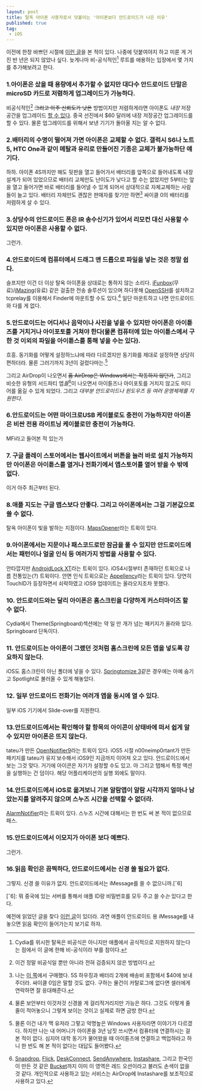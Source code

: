 ```yaml
---
layout: post
title: 탈옥 아이폰 사용자로서 덧붙이는 '아이폰보다 안드로이드가 나은 이유'
published: true
tag:
 - iOS
---
```


이전에 한창 바쁘던 시절에 [이런 글](https://purengom.com/2015/11/20/is-android-better-than-iphone/)을 본 적이 있다. 나중에 덧붙여야지 하고 미룬 게 거진 반 년은 되지 않았나 싶다. 늦게나마 비-공식적인[^1] 루트를 애용하는 입장에서 몇 가지를 추가해보려고 한다.

[^1]: Cydia를 위시한 탈옥은 비공식은 아니지만 애플에서 공식적으로 지원하지 않는다는 점에서 이 글에 한해 비-공식이라 부를 참이다.

### 1.아이폰은 샀을 때 용량에서 추가할 수 없지만 대다수 안드로이드 단말은 microSD 카드로 저렴하게 업그레이드가 가능하다.

비공식적인[^2] ~~그리고 아주 신뢰도가 낮은~~ 방법이지만 저렴하게라면 아이폰도 *내장* 저장공간을 업그레이드 [할 수 있다](https://www.youtube.com/watch?v=2bGb5AOwp44). 중국 선진에서 $60 달러에 내장 저장공간 업그레이드를 할 수 있다. 물론 업그레이드를 위해서 보낸 기기가 돌아올 지는 알 수 없다.

[^2]: 이건 정말 비공식일 뿐만 아니라 전혀 검증되지 않은 방법이다.

### 2.배터리의 수명이 떨어져 가면 아이폰은 교체할 수 없다. 갤럭시 S6나 노트 5, HTC One과 같이 메탈과 유리로 만들어진 기종은 교체가 불가능하단 얘기다.

하하. 아이폰 4S까지만 해도 뒷판을 열고 들어가서 배터리를 앞쪽으로 들어내도록 내장 설계가 되어 있었으므로 배터리 교체만도 난이도가 낮다고 할 수는 없었지만 5부터는 앞을 열고 들어가면 바로 배터리를 들어낼 수 있게 되어서 상대적으로 자체교체하는 사람들이 늘고 있다. 배터리 자체만도 괜찮은 판매자를 찾기만 하면[^3] 싸이클 0의 배터리를 저렴하게 살 수 있다.

[^3]: 나는 [이 쪽](http://ko.aliexpress.com/store/318039)에서 구매했다. 5S 하우징과 배터리 2개에 배송비 포함헤서 $40에 보내주더라. 싸이클 0임은 말할 것도 없다. 구하는 물건이 카탈로그에 없다면 셀러에게 연락하면 잘 응대해준다.

### 3.상당수의 안드로이드 폰은 IR 송수신기가 있어서 리모컨 대신 사용할 수 있지만 아이폰은 사용할 수 없다.

그런가.

### 4.안드로이드에 컴퓨터에서 드래그 앤 드롭으로 파일을 넣는 것은 정말 쉽다.

슬프지만 이건 더 이상 탈옥 아이폰을 상대로는 통하지 않는 소리다. [iFunbox](http://i-funbox.com)(무료)/[iMazing](https://imazing.com)(유료) 같은 걸출한 전송 솔루션이 있으며 하다못해 [OpenSSH](https://cydia.saurik.com/openssh.html)를 설치하고 tcprelay를 이용해서 Finder에 마운트할 수도 있다.[^4] 일단 마운트하고 나면 안드로이드와 다를 게 없다.

[^4]: 물론 보안부터 이것저것 신경쓸 게 걸리적거리지만 가능은 하다. 그것도 이렇게 줄줄이 적어놓으니 그렇게 보이는 것이고 실제로 하면 금방 한다.

### 5.안드로이드는 어디서나 음악이나 사진을 넣을 수 있지만 아이폰은 아이튠즈를 거치거나 아이포토를 거쳐야 한다(물론 컴퓨터에 있는 아이튠스에서 구한 것 이외의 파일을 아이튠스를 통해 넣을 수는 있다).

흐흥. 동기화를 어떻게 설정하느냐에 따라 다르겠지만 동기화를 제대로 설정하면 상당히 편하더라. 물론 그러기까지 3년이 걸렸다마는.[^5]

그리고 AirDrop이 나오면서 ~~흠 AirDrop은 Windows에서는 작동하지 않던가~~, 그리고 비슷한 유형의 서드파티 앱*들*[^6]이 나오면서 아이튠즈나 아이포토를 거치지 않고도 미디어를 옮길 수 있게 되었다. 그리고 *대부분 안드로이드나 윈도우즈 등 여러 운영체제를 지원한다*.

[^5]: 물론 이건 내가 맥 유저라 그렇고 악명높은 Windows 사용자라면 이야기가 다르겠다. 하지만 나는 내 어머니가 아이폰을 3년 남짓 쓰시면서 컴퓨터에 연결하시는 걸 본 적이 없다. 심지어 대학 동기가 물어왔을 때 아이튠즈에 연결하고 백업하라고 하니 한 번도 해 본 적이 없다는 대답도 들어봤다.
[^6]: [Snapdrop](https://snapdrop.net), [Flick](http://getflick.io), [DeskConnect](https://itunes.apple.com/kr/app/deskconnect/id642220194?mt=12), [SendAnywhere](https://send-anywhere.com), [Instashare](http://instashareapp.com), 그리고 한국인이 만든 것 같은 [Bucket](https://bucket.to)까지 이미 이 영역은 레드 오션이라고 불러도 손색이 없을 것 같다. 개인적으로 사용하고 있는 서비스는 AirDrop에 Instashare를 보조적으로 사용하고 있다.

### 6.안드로이드는 어떤 마이크로USB 케이블로도 충전이 가능하지만 아이폰은 비싼 전용 라이트닝 케이블로만 충전이 가능하다.

MFi라고 들어본 적 있는가

### 7. 구글 플레이 스토어에서는 웹사이트에서 버튼을 눌러 바로 설치 가능하지만 아이폰은 아이튠스를 열거나 전화기에서 앱스토어를 열어 받을 수 밖에 없다.

이거 아주 최근부터 된다.

### 8.애플 지도는 구글 맵스보다 안좋다. 그리고 아이폰에서는 그걸 기본값으로 쓸 수 없다.

탈옥 아이폰이 빛을 발하는 지점이다. [MapsOpener](http://cydia.saurik.com/package/ws.hbang.mapsopener/)라는 트윅이 있다.

### 9.아이폰에서는 지문이나 패스코드로만 잠금을 풀 수 있지만 안드로이드에서는 패턴이나 얼굴 인식 등 여러가지 방법을 사용할 수 있다.

안타깝지만 [AndroidLock XT](http://cydia.saurik.com/package/com.zmaster.androidlockxt/)라는 트윅이 있다. iOS4시절부터 존재하던 트윅으로 나름 전통있는(?) 트윅이다. 안면 인식 트윅으로는 [Appellency](http://cydia.saurik.com/package/org.thebigboss.appellancy/)라는 트윅이 있다. 당연히 TouchID가 등장하면서 쇠락하였고 iOS9 업데이트는 올라오지조차 못했다.

### 10. 안드로이드와는 달리 아이폰은 홈스크린을 다양하게 커스터마이즈 할 수 없다.

Cydia에서 Theme(Springboard)섹션에는 약 일 만 개가 넘는 패키지가 올라와 있다. Springboard 단독이다.

### 11. 안드로이드는 아이폰이 그랬던 것처럼 홈스크린에 모든 앱을 넣도록 강요하지 않는다.

iOS도 홈스크린이 아닌 폴더에 넣을 수 있다. [Springtomize 3](http://cydia.saurik.com/package/com.filippobiga.springtomize3/)같은 경우에는 아예 숨기고 Spotlight로 불러올 수 있게 해놓았다.

### 12. 일부 안드로이드 전화기는 여러개 앱을 동시에 열 수 있다.

일부 iOS 기기에서 Slide-over를 지원한다.

### 13.안드로이드에서는 확인해야 할 항목의 아이콘이 상태바에 떠서 쉽게 알 수 있지만 아이폰은 뜨지 않는다.

tateu가 만든 [OpenNotifier9](https://cydia.saurik.com/api/share#?source=http://tateu.net/repo/&package=net.tateu.opennotifier)라는 트윅이 있다. iOS5 시절 n00neimp0rtant가 만든 패키지를 tateu가 유지˙보수해서 iOS9인 지금까지 이어져 오고 있다. 안드로이드에서 보는 그것 맞다. 거기에 아이콘은 자기가 설정할 수도 있고. 아 그리고 탭해서 특정 액션을 실행하는 건 덤이다. 해당 어플리케이션의 실행 외에도 말이다.

### 14.안드로이드에서 iOS로 옮겨보니 기본 알람앱이 알람 시각까지 얼마나 남았는지를 알려주지 않으며 스누즈 시간을 선택할 수 없더라.

[AlarmNotifier](http://cydia.saurik.com/package/com.joshdoctors.alarmnotifier/)라는 트윅이 있다. 스누즈 시간에 대해서는 한 번도 써 본 적이 없으므로 패스.

### 15.안드로이드에서 이모지가 아이폰 보다 예쁘다.

그런가.

### 16.읽음 확인은 끔찍하다, 안드로이드에서는 신경 쓸 필요가 없다.

그렇지. 신경 쓸 이유가 없지. 안드로이드에서는 iMessage를 쓸 수 없으니까.[ˆ6]

[ˆ6]: 뭐 중국에 있는 서버를 통해서 애플 ID랑 비밀번호를 모두 주고 쓸 수*는* 있다고 한다.

예전에 읽었던 글을 찾다 [이런 글](http://thehackernews.com/2016/02/apple-iMessage-for-android.html)이 있더라. 과연 애플이 안드로이드 용 iMessage를 내놓으면 읽음 확인이 들어가는지 보기로 하자.